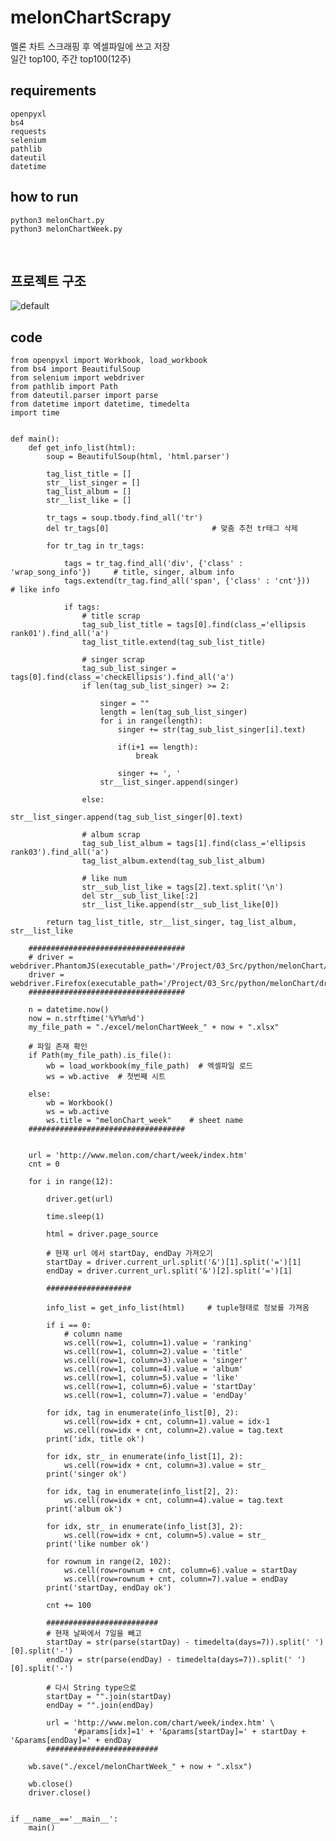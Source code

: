 # melonChartScrapy
멜론 차트 스크래핑 후 엑셀파일에 쓰고 저장
<br>
일간 top100, 주간 top100(12주)

## requirements
    openpyxl
    bs4
    requests
    selenium
    pathlib
    dateutil
    datetime
    
## how to run
    python3 melonChart.py
    python3 melonChartWeek.py
<br>

## 프로젝트 구조
![default](https://user-images.githubusercontent.com/35649392/39179863-6272e186-47f0-11e8-8baf-2c2d3a8be691.jpg)
<br>
## code
    from openpyxl import Workbook, load_workbook
    from bs4 import BeautifulSoup
    from selenium import webdriver
    from pathlib import Path
    from dateutil.parser import parse
    from datetime import datetime, timedelta
    import time


    def main():
        def get_info_list(html):
            soup = BeautifulSoup(html, 'html.parser')

            tag_list_title = []
            str__list_singer = []
            tag_list_album = []
            str__list_like = []

            tr_tags = soup.tbody.find_all('tr')
            del tr_tags[0]                       # 맞춤 추천 tr태그 삭제

            for tr_tag in tr_tags:

                tags = tr_tag.find_all('div', {'class' : 'wrap_song_info'})     # title, singer, album info
                tags.extend(tr_tag.find_all('span', {'class' : 'cnt'}))         # like info

                if tags:
                    # title scrap
                    tag_sub_list_title = tags[0].find(class_='ellipsis rank01').find_all('a')
                    tag_list_title.extend(tag_sub_list_title)

                    # singer scrap
                    tag_sub_list_singer = tags[0].find(class_='checkEllipsis').find_all('a')
                    if len(tag_sub_list_singer) >= 2:

                        singer = ""
                        length = len(tag_sub_list_singer)
                        for i in range(length):
                            singer += str(tag_sub_list_singer[i].text)

                            if(i+1 == length):
                                break

                            singer += ', '
                        str__list_singer.append(singer)

                    else:
                        str__list_singer.append(tag_sub_list_singer[0].text)

                    # album scrap
                    tag_sub_list_album = tags[1].find(class_='ellipsis rank03').find_all('a')
                    tag_list_album.extend(tag_sub_list_album)

                    # like num
                    str__sub_list_like = tags[2].text.split('\n')
                    del str__sub_list_like[:2]
                    str__list_like.append(str__sub_list_like[0])

            return tag_list_title, str__list_singer, tag_list_album, str__list_like

        ###################################
        # driver = webdriver.PhantomJS(executable_path='/Project/03_Src/python/melonChart/drivers/phantomjs')
        driver = webdriver.Firefox(executable_path='/Project/03_Src/python/melonChart/drivers/geckodriver')
        ###################################

        n = datetime.now()
        now = n.strftime('%Y%m%d')
        my_file_path = "./excel/melonChartWeek_" + now + ".xlsx"

        # 파일 존재 확인
        if Path(my_file_path).is_file():
            wb = load_workbook(my_file_path)  # 엑셀파일 로드
            ws = wb.active  # 첫번째 시트

        else:
            wb = Workbook()
            ws = wb.active
            ws.title = "melonChart_week"    # sheet name
        ###################################


        url = 'http://www.melon.com/chart/week/index.htm'
        cnt = 0

        for i in range(12):

            driver.get(url)

            time.sleep(1)

            html = driver.page_source

            # 현재 url 에서 startDay, endDay 가져오기
            startDay = driver.current_url.split('&')[1].split('=')[1]
            endDay = driver.current_url.split('&')[2].split('=')[1]

            ###################

            info_list = get_info_list(html)     # tuple형태로 정보를 가져옴

            if i == 0:
                # column name
                ws.cell(row=1, column=1).value = 'ranking'
                ws.cell(row=1, column=2).value = 'title'
                ws.cell(row=1, column=3).value = 'singer'
                ws.cell(row=1, column=4).value = 'album'
                ws.cell(row=1, column=5).value = 'like'
                ws.cell(row=1, column=6).value = 'startDay'
                ws.cell(row=1, column=7).value = 'endDay'

            for idx, tag in enumerate(info_list[0], 2):
                ws.cell(row=idx + cnt, column=1).value = idx-1
                ws.cell(row=idx + cnt, column=2).value = tag.text
            print('idx, title ok')

            for idx, str_ in enumerate(info_list[1], 2):
                ws.cell(row=idx + cnt, column=3).value = str_
            print('singer ok')

            for idx, tag in enumerate(info_list[2], 2):
                ws.cell(row=idx + cnt, column=4).value = tag.text
            print('album ok')

            for idx, str_ in enumerate(info_list[3], 2):
                ws.cell(row=idx + cnt, column=5).value = str_
            print('like number ok')

            for rownum in range(2, 102):
                ws.cell(row=rownum + cnt, column=6).value = startDay
                ws.cell(row=rownum + cnt, column=7).value = endDay
            print('startDay, endDay ok')

            cnt += 100

            #########################
            # 현재 날짜에서 7일을 빼고
            startDay = str(parse(startDay) - timedelta(days=7)).split(' ')[0].split('-')
            endDay = str(parse(endDay) - timedelta(days=7)).split(' ')[0].split('-')

            # 다시 String type으로
            startDay = "".join(startDay)
            endDay = "".join(endDay)

            url = 'http://www.melon.com/chart/week/index.htm' \
                  '#params[idx]=1' + '&params[startDay]=' + startDay + '&params[endDay]=' + endDay
            #########################

        wb.save("./excel/melonChartWeek_" + now + ".xlsx")

        wb.close()
        driver.close()


    if __name__=='__main__':
        main()
